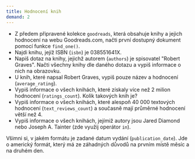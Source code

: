 ```yaml
---
title: Hodnocení knih
demand: 2
---
```


* Z předem připravené kolekce `goodreads`, která obsahuje knihy a jejich hodnocení na webu Goodreads.com, načti první dostupný dokument pomocí funkce `find_one()`. 
* Najdi knihu, jejíž ISBN (`isbn`) je 038551641X.
* Napiš dotaz na knihy, jejichž autorem (`authors`) je spisovatel "Robert Graves". Načti všechny knihy dle daného dotazu a vypiš informace o nich na obrazovku.
* U knih, které napsal Robert Graves, vypiš pouze název a hodnocení (`average_rating`).
* Vypiš informace o všech knihách, které získaly více než 2 milion hodnocení (`ratings_count`). Kolik takových knih je?
* Vypiš informace o všech knihách, které alespoň 40 000 textových hodnocení (`text_reviews_count`) a současně mají průměrné hodnocení větší než 4.
* Vypiš informace o všech knihách, jejímiž autory jsou Jared Diamond nebo Joseph A. Tainter (zde využij operátor `in`).

Všimni si, v jakém formátu je zadané datum vydání (`publication_date`). Jde o americký formát, který má ze záhadných důvodů na prvním místě měsíc a na druhém den.
